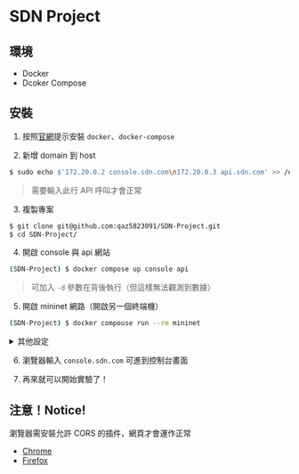 # SDN Project
## 環境
- Docker
- Dcoker Compose

## 安裝
1. 按照[官網](https://docs.docker.com/engine/install/ubuntu/#install-using-the-repository)提示安裝  `docker`、`docker-compose`

2. 新增 domain 到 host
```bash
$ sudo echo $'172.20.0.2 console.sdn.com\n172.20.0.3 api.sdn.com' >> /etc/hosts
```
> 需要輸入此行 API 呼叫才會正常

3. 複製專案
```bash
$ git clone git@github.com:qaz5823091/SDN-Project.git
$ cd SDN-Project/
```

4. 開啟 console 與 api 網站
```bash
(SDN-Project) $ docker compose up console api
```
> 可加入 `-d` 參數在背後執行（但這樣無法觀測到數據）

5. 開啟 mininet 網路（開啟另一個終端機）
```bash
(SDN-Project) $ docker compouse run --rm mininet
```
<details>
<summary>其他設定</summary>
5-1. 若需要開啟其他拓樸可以到 `docker-compose.yml` 修改

```yml=42
command: "--topo single,5 --mac --switch ovsk --controller remote,ip=172.20.0.3 --nat"
```

5-2. 或是將其註解，開啟容器並手動輸入 mn 指令
</details>

6. 瀏覽器輸入 `console.sdn.com` 可進到控制台畫面

7. 再來就可以開始實驗了！

## 注意！Notice!
瀏覽器需安裝允許 CORS 的插件，網頁才會運作正常
- [Chrome](https://chromewebstore.google.com/detail/allow-cors-access-control/lhobafahddgcelffkeicbaginigeejlf?pli=1)
- [Firefox](https://addons.mozilla.org/zh-TW/firefox/addon/access-control-allow-origin/)